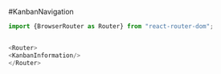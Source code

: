 #KanbanNavigation

```js
import {BrowserRouter as Router} from "react-router-dom";


<Router>
<KanbanInformation/>
</Router>
```